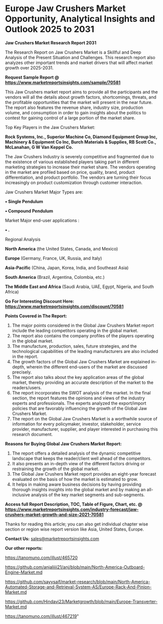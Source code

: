 # Europe Jaw Crushers Market Opportunity, Analytical Insights and Outlook 2025 to 2031

<strong>Jaw Crushers Market Research Report 2031</strong>

The Research Report on Jaw Crushers Market is a Skillful and Deep Analysis of the Present Situation and Challenges. This research report also analyzes other important trends and market drivers that will affect market growth over 2025-2031.

<strong>Request Sample Report @ <a href=https://www.marketreportsinsights.com/sample/70581>https://www.marketreportsinsights.com/sample/70581</a></strong>

This Jaw Crushers market report aims to provide all the participants and the vendors will all the details about growth factors, shortcomings, threats, and the profitable opportunities that the market will present in the near future. The report also features the revenue share, industry size, production volume, and consumption in order to gain insights about the politics to contest for gaining control of a large portion of the market share.

Top Key Players in the Jaw Crushers Market:

<strong>Rock Systems, Inc., Superior Machine Co, Diamond Equipment Group Inc, Machinery & Equipment Co Inc, Burch Materials & Supplies, RB Scott Co., McLanahan, G W Van Keppel Co.</strong>

The Jaw Crushers Industry is severely competitive and fragmented due to the existence of various established players taking part in different marketing strategies to increase their market share. The vendors operating in the market are profiled based on price, quality, brand, product differentiation, and product portfolio. The vendors are turning their focus increasingly on product customization through customer interaction.

Jaw Crushers Market Major Types are:

<strong>• Single Pendulum

• Compound Pendulum</strong>

Market Major end-user applications :

<strong>• .</strong>

Regional Analysis

</u><strong><b>North America</b></strong> (the United States, Canada, and Mexico)

<strong><b>Europe </b></strong>(Germany, France, UK, Russia, and Italy)

<strong><b>Asia-Pacific</b></strong> (China, Japan, Korea, India, and Southeast Asia)

<strong><b>South America</b></strong> (Brazil, Argentina, Colombia, etc.)

<strong><b>The Middle East and Africa</b></strong> (Saudi Arabia, UAE, Egypt, Nigeria, and South Africa)

<strong>Go For Interesting Discount Here: <a href=https://www.marketreportsinsights.com/discount/70581>https://www.marketreportsinsights.com/discount/70581</a></strong>

<strong>Points Covered in The Report:</strong>
<ol>
  <li>The major points considered in the Global Jaw Crushers Market report include the leading competitors operating in the global market.</li>
  <li>The report also contains the company profiles of the players operating in the global market.</li>
  <li>The manufacture, production, sales, future strategies, and the technological capabilities of the leading manufacturers are also included in the report.</li>
  <li>The growth factors of the Global Jaw Crushers Market are explained in-depth, wherein the different end-users of the market are discussed precisely.</li>
  <li>The report also talks about the key application areas of the global market, thereby providing an accurate description of the market to the readers/users.</li>
  <li>The report incorporates the SWOT analysis of the market. In the final section, the report features the opinions and views of the industry experts and professionals. The experts analyzed the export/import policies that are favorably influencing the growth of the Global Jaw Crushers Market.</li>
  <li>The report on the Global Jaw Crushers Market is a worthwhile source of information for every policymaker, investor, stakeholder, service provider, manufacturer, supplier, and player interested in purchasing this research document.</li>
</ol>
<strong>Reasons for Buying Global Jaw Crushers Market Report:</strong>

<ol>
  <li>The report offers a detailed analysis of the dynamic competitive landscape that keeps the reader/client well ahead of the competitors.</li>
  <li>It also presents an in-depth view of the different factors driving or restraining the growth of the global market.</li>
  <li>The Global Jaw Crushers Market report provides an eight-year forecast evaluated on the basis of how the market is estimated to grow.</li>
  <li>It helps in making aware business decisions by having providing thorough insights insights into the global market and by making an all-inclusive analysis of the key market segments and sub-segments.</li>
</ol>
<strong>Access full Report Description, TOC, Table of Figure, Chart, etc. @ <a href=https://www.marketreportsinsights.com/industry-forecast/jaw-crushers-market-growth-and-size-2021-70581>https://www.marketreportsinsights.com/industry-forecast/jaw-crushers-market-growth-and-size-2021-70581</a></strong>


Thanks for reading this article; you can also get individual chapter wise section or region wise report version like Asia, United States, Europe.

<strong>Contact Us:</strong>
sales@marketreportsinsights.com

<strong>Our other reports:</strong>

<a href=https://tanomuno.com/illust/465720>https://tanomuno.com/illust/465720</a>

<a href=https://github.com/anjaliiii21/anj/blob/main/North-America-Outboard-Engine-Market.md>https://github.com/anjaliiii21/anj/blob/main/North-America-Outboard-Engine-Market.md</a>

<a href=https://github.com/sayysaif/market-research/blob/main/North-America-Automated-Storage-and-Retrieval-System-AS/Europe-Rack-And-Pinion-Market.md>https://github.com/sayysaif/market-research/blob/main/North-America-Automated-Storage-and-Retrieval-System-AS/Europe-Rack-And-Pinion-Market.md</a>

<a href=https://github.com/Hindavi23/Marketgrowth/blob/main/Europe-Transverter-Market.md>https://github.com/Hindavi23/Marketgrowth/blob/main/Europe-Transverter-Market.md</a>

<a href=https://tanomuno.com/illust/467219>https://tanomuno.com/illust/467219</a>"
